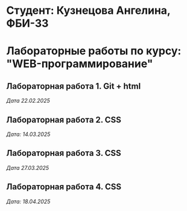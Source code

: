 # Студент: Кузнецова Ангелина, ФБИ-33

# Лабораторные работы по курсу: "WEB-программирование"

## Лабораторная работа 1. Git + html

*Дата 22.02.2025*

## Лабораторная работа 2. CSS

*Дата: 14.03.2025*

## Лабораторная работа 3. CSS

*Дата 27.03.2025*

## Лабораторная работа 4. CSS

*Дата: 18.04.2025*